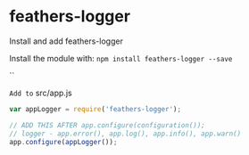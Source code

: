 # feathers-logger

Install and add feathers-logger



Install the module with: `npm install feathers-logger --save`

\`\`

`Add to` src/app.js

```javascript
var appLogger = require('feathers-logger');

// ADD THIS AFTER app.configure(configuration());
// logger - app.error(), app.log(), app.info(), app.warn()
app.configure(appLogger());
```


